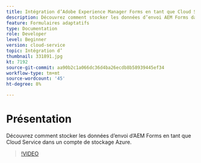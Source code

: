 ```yaml
---
title: Intégration d’Adobe Experience Manager Forms en tant que Cloud Service avec le stockage Azure
description: Découvrez comment stocker les données d’envoi AEM Forms dans un compte de stockage Azure.
feature: Formulaires adaptatifs
type: Documentation
role: Developer
level: Beginner
version: cloud-service
topic: Intégration d’
thumbnail: 331891.jpg
kt: 7192
source-git-commit: aa90b2c1a066dc36d4ba26ecdb8b58939445ef34
workflow-type: tm+mt
source-wordcount: '45'
ht-degree: 8%

---
```


# Présentation

Découvrez comment stocker les données d’envoi d’AEM Forms en tant que Cloud Service dans un compte de stockage Azure.

>[!VIDEO](https://video.tv.adobe.com/v/331891/?quality=12&learn=on)
